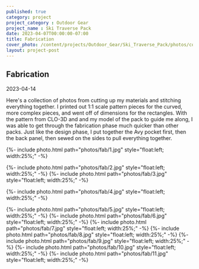 ```yaml
---
published: true
category: project
project_category : Outdoor Gear
project_name : Ski Traverse Pack
date: 2023-04-07T00:00:00-07:00
title: Fabrication
cover_photo: /content/projects/Outdoor_Gear/Ski_Traverse_Pack/photos/cover_photo.png
layout: project-post
---
```


## Fabrication
2023-04-14


Here's a collection of photos from cutting up my materials and stitching everything together. I printed out 1:1 scale pattern pieces for the curved, more complex pieces, and went off of dimensions for the rectangles. With the pattern from CLO-3D and and my model of the pack to guide me along, I was able to get through the fabrication phase much quicker than other packs. Just like the design phase, I put together the Avy pocket first, then the back panel, then sewed on the sides to pull everything together.


{%- include photo.html 
    path="photos/fab/1.jpg"
    style="float:left; width:25%;"
-%}

{%- include photo.html 
    path="photos/fab/2.jpg"
    style="float:left; width:25%;"
-%}
{%- include photo.html 
    path="photos/fab/3.jpg"
    style="float:left; width:25%;"
-%}

{%- include photo.html 
    path="photos/fab/4.jpg"
    style="float:left; width:25%;"
-%}

{%- include photo.html 
    path="photos/fab/5.jpg"
    style="float:left; width:25%;"
-%}
{%- include photo.html 
    path="photos/fab/6.jpg"
    style="float:left; width:25%;"
-%}
{%- include photo.html 
    path="photos/fab/7.jpg"
    style="float:left; width:25%;"
-%}
{%- include photo.html 
    path="photos/fab/8.jpg"
    style="float:left; width:25%;"
-%}
{%- include photo.html 
    path="photos/fab/9.jpg"
    style="float:left; width:25%;"
-%}
{%- include photo.html 
    path="photos/fab/10.jpg"
    style="float:left; width:25%;"
-%}
{%- include photo.html 
    path="photos/fab/11.jpg"
    style="float:left; width:25%;"
-%}


